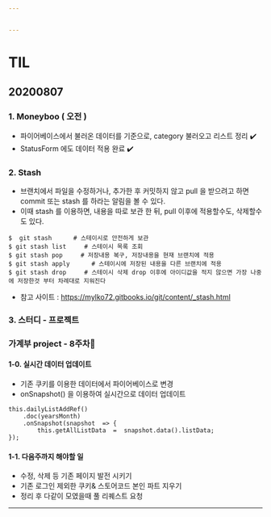 ```yaml
---


---
```


<h1 id="til">TIL</h1>
<h2 id="section">20200807</h2>
<h3 id="moneyboo--오전-">1. Moneyboo ( 오전 )</h3>
<ul>
<li>파이어베이스에서 불러온 데이터를 기준으로, category 불러오고 리스트 정리 ✔️</li>
<li>StatusForm 에도 데이터 적용 완료 ✔️</li>
</ul>
<h3 id="stash">2. Stash</h3>
<ul>
<li>브랜치에서 파일을 수정하거나, 추가한 후 커밋하지 않고 pull 을 받으려고 하면 commit 또는 stash 를 하라는 알림을 볼 수 있다.</li>
<li>이때 stash 를 이용하면, 내용을 따로 보관 한 뒤, pull 이후에 적용할수도, 삭제할수도 있다.</li>
</ul>
<pre><code>$  git stash      # 스테이시로 안전하게 보관
$ git stash list     # 스테이시 목록 조회
$ git stash pop     # 저장내용 복구, 저장내용을 현재 브랜치에 적용
$ git stash apply      # 스테이시에 저장된 내용을 다른 브랜치에 적용 
$ git stash drop     # 스테이시 삭제 drop 이후에 아이디값을 적지 않으면 가장 나중에 저장한것 부터 차례대로 지워진다 </code></pre>
<ul>
<li>참고 사이트 : <a href="https://mylko72.gitbooks.io/git/content/_stash.html">https://mylko72.gitbooks.io/git/content/_stash.html</a></li>
</ul>
<h3 id="스터디---프로젝트">3. 스터디 - 프로젝트</h3>
<h3 id="가계부-project---8주차🎈">가계부 project - 8주차🎈</h3>
<h4 id="실시간-데이터-업데이트">1-0. 실시간 데이터 업데이트</h4>
<ul>
<li>기존 쿠키를 이용한 데이터에서 파이어베이스로 변경</li>
<li>onSnapshot() 을 이용하여 실시간으로 데이터 업데이트</li>
</ul>
<pre><code>this.dailyListAddRef()
	.doc(yearsMonth)
	.onSnapshot(snapshot  =&gt; {
		this.getAllListData  =  snapshot.data().listData;
}); </code></pre>
<h4 id="다음주까지-해야할-일">1-1. 다음주까지 해야할 일</h4>
<ul>
<li>수정, 삭제 등 기존 페이지 발전 시키기</li>
<li>기존 로그인 제외한 쿠키&amp; 스토어코드 본인 파트 지우기</li>
<li>정리 후 다같이 모였을때 풀 리퀘스트 요청</li>
</ul>
<hr>

